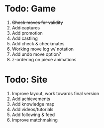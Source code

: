 # Todo: Game

1. ~~Check moves for validity~~
2. ~~Add captures~~
3. Add promotion
4. Add castling
5. Add check & checkmates
6. Working move log w/ notation
7. Add undo move option?
8. z-ordering on piece animations

# Todo: Site

1. Improve layout, work towards final version
2. Add achievements
3. Add knowledge map
4. Add videos/tutorials
5. Add following & feed
6. Improve matchmaking
